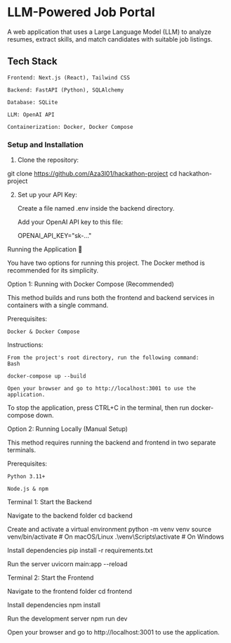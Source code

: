 # LLM-Powered Job Portal

A web application that uses a Large Language Model (LLM) to analyze resumes, extract skills, and match candidates with suitable job listings.

## Tech Stack

    Frontend: Next.js (React), Tailwind CSS

    Backend: FastAPI (Python), SQLAlchemy

    Database: SQLite

    LLM: OpenAI API

    Containerization: Docker, Docker Compose

### Setup and Installation
1. Clone the repository:

git clone https://github.com/Aza3l01/hackathon-project
cd hackathon-project

2. Set up your API Key:

    Create a file named .env inside the backend directory.

    Add your OpenAI API key to this file:

    OPENAI_API_KEY="sk-..."

Running the Application 🚀

You have two options for running this project. The Docker method is recommended for its simplicity.

Option 1: Running with Docker Compose (Recommended)

This method builds and runs both the frontend and backend services in containers with a single command.

Prerequisites:

    Docker & Docker Compose

Instructions:

    From the project's root directory, run the following command:
    Bash

    docker-compose up --build

    Open your browser and go to http://localhost:3001 to use the application.

To stop the application, press CTRL+C in the terminal, then run docker-compose down.

Option 2: Running Locally (Manual Setup)

This method requires running the backend and frontend in two separate terminals.

Prerequisites:

    Python 3.11+

    Node.js & npm

Terminal 1: Start the Backend

Navigate to the backend folder
cd backend

Create and activate a virtual environment
python -m venv venv
source venv/bin/activate  # On macOS/Linux
.\venv\Scripts\activate  # On Windows

Install dependencies
pip install -r requirements.txt

Run the server
uvicorn main:app --reload

Terminal 2: Start the Frontend

Navigate to the frontend folder
cd frontend

Install dependencies
npm install

Run the development server
npm run dev

Open your browser and go to http://localhost:3001 to use the application.